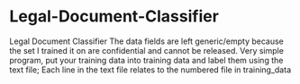 # Legal-Document-Classifier
Legal Document Classifier
The data fields are left generic/empty because the set I trained it on are confidential and cannot be released.
Very simple program, put your training data into training data and label them using the text file; Each line in the text file relates to the numbered file in training_data
